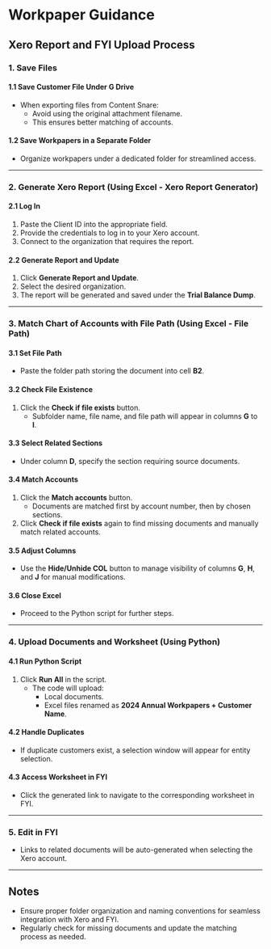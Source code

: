# Workpaper Guidance

## Xero Report and FYI Upload Process

### 1. Save Files
#### 1.1 Save Customer File Under G Drive
- When exporting files from Content Snare:
  - Avoid using the original attachment filename.
  - This ensures better matching of accounts.

#### 1.2 Save Workpapers in a Separate Folder
- Organize workpapers under a dedicated folder for streamlined access.

---

### 2. Generate Xero Report (Using Excel - Xero Report Generator)

#### 2.1 Log In
1. Paste the Client ID into the appropriate field.
2. Provide the credentials to log in to your Xero account.
3. Connect to the organization that requires the report.

#### 2.2 Generate Report and Update
1. Click **Generate Report and Update**.
2. Select the desired organization.
3. The report will be generated and saved under the **Trial Balance Dump**.

---

### 3. Match Chart of Accounts with File Path (Using Excel - File Path)

#### 3.1 Set File Path
- Paste the folder path storing the document into cell **B2**.

#### 3.2 Check File Existence
1. Click the **Check if file exists** button.
   - Subfolder name, file name, and file path will appear in columns **G** to **I**.

#### 3.3 Select Related Sections
- Under column **D**, specify the section requiring source documents.

#### 3.4 Match Accounts
1. Click the **Match accounts** button.
   - Documents are matched first by account number, then by chosen sections.
2. Click **Check if file exists** again to find missing documents and manually match related accounts.

#### 3.5 Adjust Columns
- Use the **Hide/Unhide COL** button to manage visibility of columns **G**, **H**, and **J** for manual modifications.

#### 3.6 Close Excel
- Proceed to the Python script for further steps.

---

### 4. Upload Documents and Worksheet (Using Python)

#### 4.1 Run Python Script
1. Click **Run All** in the script.
   - The code will upload:
     - Local documents.
     - Excel files renamed as **2024 Annual Workpapers + Customer Name**.

#### 4.2 Handle Duplicates
- If duplicate customers exist, a selection window will appear for entity selection.

#### 4.3 Access Worksheet in FYI
- Click the generated link to navigate to the corresponding worksheet in FYI.

---

### 5. Edit in FYI
- Links to related documents will be auto-generated when selecting the Xero account.

---

## Notes
- Ensure proper folder organization and naming conventions for seamless integration with Xero and FYI.
- Regularly check for missing documents and update the matching process as needed.
